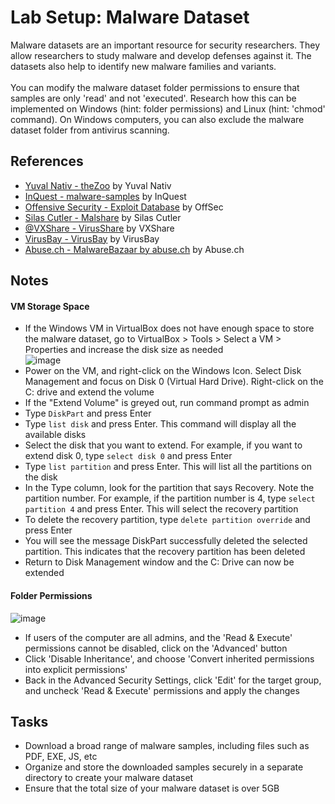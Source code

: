 # Lab Setup: Malware Dataset
Malware datasets are an important resource for security researchers. They allow researchers to study malware and develop defenses against it. The datasets also help to identify new malware families and variants.
<br/>
<br/>
You can modify the malware dataset folder permissions to ensure that samples are only 'read' and not 'executed'. Research how this can be implemented on Windows (hint: folder permissions) and Linux (hint: 'chmod' command).
On Windows computers, you can also exclude the malware dataset folder from antivirus scanning.

## References
- [Yuval Nativ - theZoo](https://github.com/ytisf/theZoo) by Yuval Nativ
- [InQuest - malware-samples](https://github.com/InQuest/malware-samples) by InQuest
- [Offensive Security - Exploit Database](https://www.exploit-db.com/) by OffSec
- [Silas Cutler - Malshare](https://malshare.com/) by Silas Cutler
- [@VXShare - VirusShare](https://virusshare.com/) by VXShare
- [VirusBay - VirusBay](https://beta.virusbay.io/) by VirusBay
- [Abuse.ch - MalwareBazaar by abuse.ch](https://bazaar.abuse.ch/browse/) by Abuse.ch


## Notes
#### VM Storage Space
- If the Windows VM in VirtualBox does not have enough space to store the malware dataset, go to VirtualBox > Tools > Select a VM > Properties and increase the disk size as needed <br/>
  ![image](https://github.com/user-attachments/assets/0ee676bd-0afa-42b7-bb36-a2b65916bac3)
- Power on the VM, and right-click on the Windows Icon. Select Disk Management and focus on Disk 0 (Virtual Hard Drive). Right-click on the C: drive and extend the volume
- If the "Extend Volume" is greyed out, run command prompt as admin 
- Type `DiskPart` and press Enter
- Type `list disk` and press Enter. This command will display all the available disks
- Select the disk that you want to extend. For example, if you want to extend disk 0, type `select disk 0` and press Enter
- Type `list partition` and press Enter. This will list all the partitions on the disk
- In the Type column, look for the partition that says Recovery. Note the partition number. For example, if the partition number is 4, type `select partition 4` and press Enter. This will select the recovery partition
- To delete the recovery partition, type `delete partition override` and press Enter
- You will see the message DiskPart successfully deleted the selected partition. This indicates that the recovery partition has been deleted
- Return to Disk Management window and the C: Drive can now be extended

#### Folder Permissions
![image](https://github.com/user-attachments/assets/a669f893-8c92-4bce-95ce-7494680ce9a9)
- If users of the computer are all admins, and the 'Read & Execute' permissions cannot be disabled, click on the 'Advanced' button
- Click 'Disable Inheritance', and choose 'Convert inherited permissions into explicit permissions'
- Back in the Advanced Security Settings, click 'Edit' for the target group, and uncheck 'Read & Execute' permissions and apply the changes



## Tasks
- Download a broad range of malware samples, including files such as PDF, EXE, JS, etc
- Organize and store the downloaded samples securely in a separate directory to create your malware dataset
- Ensure that the total size of your malware dataset is over 5GB

